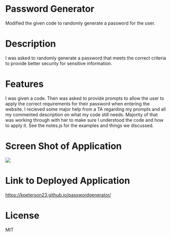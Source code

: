 # Password Generator

Modified the given code to randomly generate a password for the user.

# Description

I was asked to randomly generate a password that meets the correct criteria to provide better security for sensitive information.

# Features

I was given a code. Then was asked to provide prompts to allow the user to apply the correct requirements for their password when entering the website.
I recieved some major help from a TA regarding my prompts and all my commented description on what my code still needs. Majority of that was working through with her to make sure I understood the code and how to apply it.
See the notes.js for the examples and things we discussed.

# Screen Shot of Application

<img src="
/var/folders/vp/0ptbbpgd3wq5z13c4lg377dw0000gn/T/TemporaryItems/NSIRD_screencaptureui_7ZJsjR/Screenshot 2023-03-14 at 21.01.47.png"/>

# Link to Deployed Application

https://kpeterson23.github.io/passwordgenerator/

# License

MIT
